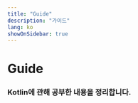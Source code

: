 ```yaml
---
title: "Guide"
description: "가이드"
lang: ko
showOnSidebar: true
---
```


# Guide

### Kotlin에 관해 공부한 내용을 정리합니다.
